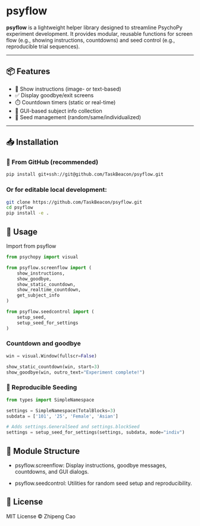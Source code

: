 # psyflow

**psyflow** is a lightweight helper library designed to streamline PsychoPy experiment development. It provides modular, reusable functions for screen flow (e.g., showing instructions, countdowns) and seed control (e.g., reproducible trial sequences).

---

## 📦 Features

- 🧠 Show instructions (image- or text-based)
- ✅ Display goodbye/exit screens
- ⏱️ Countdown timers (static or real-time)
- 👤 GUI-based subject info collection
- 🎲 Seed management (random/same/individualized)

---

## 📥 Installation

### 🔗 From GitHub (recommended)

```bash
pip install git+ssh://git@github.com/TaskBeacon/psyflow.git 
```
### Or for editable local development:
``` bash
git clone https://github.com/TaskBeacon/psyflow.git
cd psyflow
pip install -e .
```

## 🔧 Usage
Import from psyflow
```python
from psychopy import visual

from psyflow.screenflow import (
    show_instructions,
    show_goodbye,
    show_static_countdown,
    show_realtime_countdown,
    get_subject_info
)

from psyflow.seedcontrol import (
    setup_seed,
    setup_seed_for_settings
)
```

###  Countdown and goodbye
```python
win = visual.Window(fullscr=False)

show_static_countdown(win, start=3)
show_goodbye(win, outro_text="Experiment complete!")
```

### 🧪 Reproducible Seeding
```python
from types import SimpleNamespace

settings = SimpleNamespace(TotalBlocks=3)
subdata = ['101', '25', 'Female', 'Asian']

# Adds settings.GeneralSeed and settings.blockSeed
settings = setup_seed_for_settings(settings, subdata, mode="indiv")
```

## 📁 Module Structure
* psyflow.screenflow: Display instructions, goodbye messages, countdowns, and GUI dialogs.

* psyflow.seedcontrol: Utilities for random seed setup and reproducibility.

## 📜 License
MIT License © Zhipeng Cao